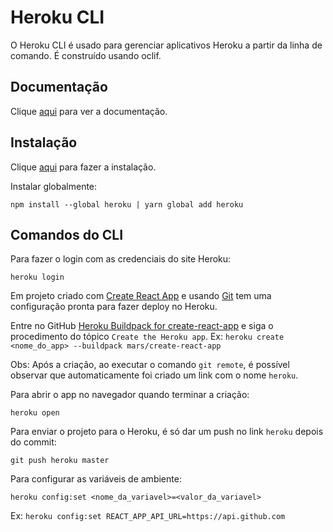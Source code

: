 # Heroku CLI

O Heroku CLI é usado para gerenciar aplicativos Heroku a partir da linha de comando. É construído usando oclif.

## Documentação

Clique [aqui](https://github.com/heroku/cli) para ver a documentação.

## Instalação

Clique [aqui](https://www.npmjs.com/package/heroku) para fazer a instalação.

Instalar globalmente:

```
npm install --global heroku | yarn global add heroku
```

## Comandos do CLI

Para fazer o login com as credenciais do site Heroku:

```
heroku login
```

Em projeto criado com [Create React App](../nodejs/libs/create-react-app.md) e usando [Git](../version-control/git.md) tem uma configuração pronta para fazer deploy no Heroku.

Entre no GitHub [Heroku Buildpack for create-react-app](https://github.com/mars/create-react-app-buildpack#user-content-generate-a-react-app) e siga o procedimento do tópico `Create the Heroku app`. Ex: `heroku create <nome_do_app> --buildpack mars/create-react-app`

Obs: Após a criação, ao executar o comando `git remote`, é possível observar que automaticamente foi criado um link com o nome `heroku`.

Para abrir o app no navegador quando terminar a criação:

```
heroku open
```

Para enviar o projeto para o Heroku, é só dar um push no link `heroku` depois do commit:

```
git push heroku master
```

Para configurar as variáveis de ambiente:

```
heroku config:set <nome_da_variavel>=<valor_da_variavel>
```

Ex: `heroku config:set REACT_APP_API_URL=https://api.github.com`